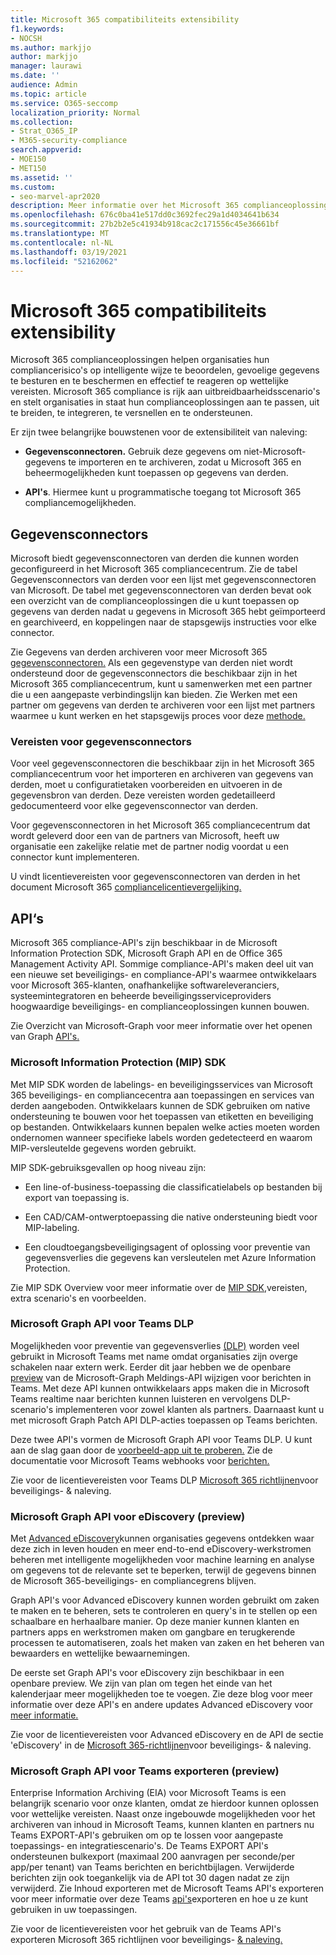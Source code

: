 ```yaml
---
title: Microsoft 365 compatibiliteits extensibility
f1.keywords:
- NOCSH
ms.author: markjjo
author: markjjo
manager: laurawi
ms.date: ''
audience: Admin
ms.topic: article
ms.service: O365-seccomp
localization_priority: Normal
ms.collection:
- Strat_O365_IP
- M365-security-compliance
search.appverid:
- MOE150
- MET150
ms.assetid: ''
ms.custom:
- seo-marvel-apr2020
description: Meer informatie over het Microsoft 365 complianceoplossingen met behulp van gegevensconnectoren van derden en MICROSOFT-Graph API's.
ms.openlocfilehash: 676c0ba41e517dd0c3692fec29a1d4034641b634
ms.sourcegitcommit: 27b2b2e5c41934b918cac2c171556c45e36661bf
ms.translationtype: MT
ms.contentlocale: nl-NL
ms.lasthandoff: 03/19/2021
ms.locfileid: "52162062"
---
```

# <a name="microsoft-365-compliance-extensibility"></a>Microsoft 365 compatibiliteits extensibility

Microsoft 365 complianceoplossingen helpen organisaties hun compliancerisico's op intelligente wijze te beoordelen, gevoelige gegevens te besturen en te beschermen en effectief te reageren op wettelijke vereisten. Microsoft 365 compliance is rijk aan uitbreidbaarheidsscenario's en stelt organisaties in staat hun complianceoplossingen aan te passen, uit te breiden, te integreren, te versnellen en te ondersteunen.

Er zijn twee belangrijke bouwstenen voor de extensibiliteit van naleving:

- **Gegevensconnectoren.** Gebruik deze gegevens om niet-Microsoft-gegevens te importeren en te archiveren, zodat u Microsoft 365 en beheermogelijkheden kunt toepassen op gegevens van derden.

- **API's**. Hiermee kunt u programmatische toegang tot Microsoft 365 compliancemogelijkheden.

## <a name="data-connectors"></a>Gegevensconnectors

Microsoft biedt gegevensconnectoren van derden die kunnen worden geconfigureerd in het Microsoft 365 compliancecentrum. Zie de tabel Gegevensconnectors van [](archiving-third-party-data.md#third-party-data-connectors) derden voor een lijst met gegevensconnectoren van Microsoft. De tabel met gegevensconnectoren van derden bevat ook een overzicht van de complianceoplossingen die u kunt toepassen op gegevens van derden nadat u gegevens in Microsoft 365 hebt geïmporteerd en gearchiveerd, en koppelingen naar de stapsgewijs instructies voor elke connector.

Zie Gegevens van derden archiveren voor meer Microsoft 365 [gegevensconnectoren.](archiving-third-party-data.md) Als een gegevenstype van derden niet wordt ondersteund door de gegevensconnectors die beschikbaar zijn in het Microsoft 365 compliancecentrum, kunt u samenwerken met een partner die u een aangepaste verbindingslijn kan bieden. Zie Werken met een partner om gegevens van derden te archiveren voor een lijst met partners waarmee u kunt werken en het stapsgewijs proces voor deze [methode.](work-with-partner-to-archive-third-party-data.md)

### <a name="prerequisites-for-data-connectors"></a>Vereisten voor gegevensconnectors

Voor veel gegevensconnectoren die beschikbaar zijn in het Microsoft 365 compliancecentrum voor het importeren en archiveren van gegevens van derden, moet u configuratietaken voorbereiden en uitvoeren in de gegevensbron van derden. Deze vereisten worden gedetailleerd gedocumenteerd voor elke gegevensconnector van derden.

Voor gegevensconnectoren in het Microsoft 365 compliancecentrum dat wordt geleverd door een van de partners van Microsoft, heeft uw organisatie een zakelijke relatie met de partner nodig voordat u een connector kunt implementeren.

U vindt licentievereisten voor gegevensconnectoren van derden in het document Microsoft 365 [compliancelicentievergelijking.](/office365/servicedescriptions/downloads/microsoft-365-compliance-licensing-comparison.xlsx)

## <a name="apis"></a>API‘s

Microsoft 365 compliance-API's zijn beschikbaar in de Microsoft Information Protection SDK, Microsoft Graph API en de Office 365 Management Activity API. Sommige compliance-API's maken deel uit van een nieuwe set beveiligings- en compliance-API's waarmee ontwikkelaars voor Microsoft 365-klanten, onafhankelijke softwareleveranciers, systeemintegratoren en beheerde beveiligingsserviceproviders hoogwaardige beveiligings- en complianceoplossingen kunnen bouwen.

Zie Overzicht van Microsoft-Graph voor meer informatie over het openen van Graph [API's.](/graph/overview)

### <a name="microsoft-information-protection-mip-sdk"></a>Microsoft Information Protection (MIP) SDK

Met MIP SDK worden de labelings- en beveiligingsservices van Microsoft 365 beveiligings- en compliancecentra aan toepassingen en services van derden aangeboden. Ontwikkelaars kunnen de SDK gebruiken om native ondersteuning te bouwen voor het toepassen van etiketten en beveiliging op bestanden. Ontwikkelaars kunnen bepalen welke acties moeten worden ondernomen wanneer specifieke labels worden gedetecteerd en waarom MIP-versleutelde gegevens worden gebruikt.

MIP SDK-gebruiksgevallen op hoog niveau zijn:

- Een line-of-business-toepassing die classificatielabels op bestanden bij export van toepassing is.

- Een CAD/CAM-ontwerptoepassing die native ondersteuning biedt voor MIP-labeling.

- Een cloudtoegangsbeveiligingsagent of oplossing voor preventie van gegevensverlies die gegevens kan versleutelen met Azure Information Protection.

Zie MIP SDK Overview voor meer informatie over de [MIP SDK,](/information-protection/develop/overview)vereisten, extra scenario's en voorbeelden.

### <a name="microsoft-graph-api-for-teams-dlp"></a>Microsoft Graph API voor Teams DLP

Mogelijkheden voor preventie van gegevensverlies [(DLP)](dlp-microsoft-teams.md) worden veel gebruikt in Microsoft Teams met name omdat organisaties zijn overge schakelen naar extern werk. Eerder dit jaar hebben we de openbare [preview](https://developer.microsoft.com/graph/blogs/announcing-change-notifications-for-microsoft-teams-messages/) van de Microsoft-Graph Meldings-API wijzigen voor berichten in Teams. Met deze API kunnen ontwikkelaars apps maken die in Microsoft Teams realtime naar berichten kunnen luisteren en vervolgens DLP-scenario's implementeren voor zowel klanten als partners. Daarnaast kunt u met microsoft Graph Patch API DLP-acties toepassen op Teams berichten.

Deze twee API's vormen de Microsoft Graph API voor Teams DLP. U kunt aan de slag gaan door de [voorbeeld-app uit te proberen.](https://github.com/microsoftgraph/csharp-webhook-with-resource-data) Zie de documentatie voor Microsoft Teams webhooks voor [berichten.](/graph/api/subscription-post-subscriptions)

Zie voor de licentievereisten voor Teams DLP [Microsoft 365 richtlijnen](/office365/servicedescriptions/microsoft-365-service-descriptions/microsoft-365-tenantlevel-services-licensing-guidance/microsoft-365-security-compliance-licensing-guidance#communication-data-loss-prevention-for-teams)voor beveiligings- & naleving.

### <a name="microsoft-graph-api-for-ediscovery-preview"></a>Microsoft Graph API voor eDiscovery (preview)

Met [Advanced eDiscovery](overview-ediscovery-20.md)kunnen organisaties gegevens ontdekken waar deze zich in leven houden en meer end-to-end eDiscovery-werkstromen beheren met intelligente mogelijkheden voor machine learning en analyse om gegevens tot de relevante set te beperken, terwijl de gegevens binnen de Microsoft 365-beveiligings- en compliancegrens blijven.

Graph API's voor Advanced eDiscovery kunnen worden gebruikt om zaken te maken en te beheren, sets te controleren en query's in te stellen op een schaalbare en herhaalbare manier. Op deze manier kunnen klanten en partners apps en werkstromen maken om gangbare en terugkerende processen te automatiseren, zoals het maken van zaken en het beheren van bewaarders en wettelijke bewaarnemingen.

De eerste set Graph API's voor eDiscovery zijn beschikbaar in een openbare preview. We zijn van plan om tegen het einde van het kalenderjaar meer mogelijkheden toe te voegen. Zie deze blog voor meer informatie over deze API's en andere updates Advanced eDiscovery voor [meer informatie.](https://aka.ms/Ignite2020AeDAA)

Zie voor de licentievereisten voor Advanced eDiscovery en de API de sectie 'eDiscovery' in de [Microsoft 365-richtlijnen](/office365/servicedescriptions/microsoft-365-service-descriptions/microsoft-365-tenantlevel-services-licensing-guidance/microsoft-365-security-compliance-licensing-guidance#ediscovery)voor beveiligings- & naleving.

### <a name="microsoft-graph-api-for-teams-export-preview"></a>Microsoft Graph API voor Teams exporteren (preview)

Enterprise Information Archiving (EIA) voor Microsoft Teams is een belangrijk scenario voor onze klanten, omdat ze hierdoor kunnen oplossen voor wettelijke vereisten. Naast onze ingebouwde mogelijkheden voor het archiveren van inhoud in Microsoft Teams, kunnen klanten en partners nu Teams EXPORT-API's gebruiken om op te lossen voor aangepaste toepassings- en integratiescenario's. De Teams EXPORT API's ondersteunen bulkexport (maximaal 200 aanvragen per seconde/per app/per tenant) van Teams berichten en berichtbijlagen. Verwijderde berichten zijn ook toegankelijk via de API tot 30 dagen nadat ze zijn verwijderd. Zie Inhoud exporteren met de Microsoft Teams API's exporteren voor meer informatie over deze Teams [api's](/microsoftteams/export-teams-content)exporteren en hoe u ze kunt gebruiken in uw toepassingen.

Zie voor de licentievereisten voor het gebruik van de Teams API's exporteren Microsoft 365 richtlijnen voor beveiligings- [& naleving.](/office365/servicedescriptions/microsoft-365-service-descriptions/microsoft-365-tenantlevel-services-licensing-guidance/microsoft-365-security-compliance-licensing-guidance)